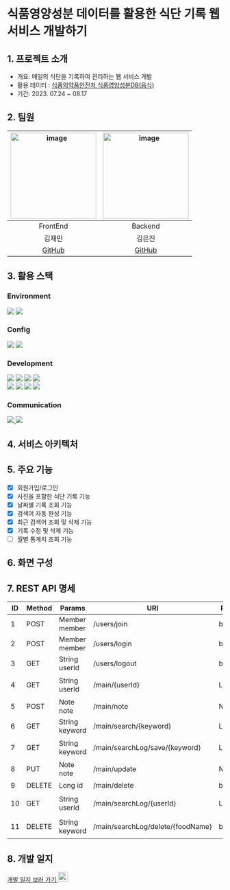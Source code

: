 # 식품영양성분 데이터를 활용한 식단 기록 웹 서비스 개발하기
## 1. 프로젝트 소개 
- 개요: 매일의 식단을 기록하여 관리하는 웹 서비스 개발
- 활용 데이터 : [식품의약품안전처 식품영양성분DB(음식)](https://various.foodsafetykorea.go.kr/nutrient/)
- 기간: 2023. 07.24 ~ 08.17

## 2. 팀원 
|<img width="200" alt="image" src="https://avatars.githubusercontent.com/u/98063854?v=4">|<img width="200" alt="image" src="https://avatars.githubusercontent.com/u/129818813?v=4">|
| :---------------------------------: | :-----------------------------------:|
|                FrontEnd           |           Backend                       |        
|             김재민            |          김은진             |             
| [GitHub](https://github.com/JaeMin1130)  | [GitHub](https://github.com/EUNJIN6131)  |
## 3. 활용 스택 
<h3>Environment</h3>
<div>
  <img src="https://img.shields.io/badge/vscode-007ACC?style=for-the-badge&logo=visualstudiocode&logoColor=white">
 <img src="https://img.shields.io/badge/eclipse-2C2255?style=for-the-badge&logo=eclipseide&logoColor=white"> 
</div>
<h3>Config</h3>
<div>
   <img src="https://img.shields.io/badge/npm-CB3837?style=for-the-badge&logo=npm&logoColor=white">
   <img src="https://img.shields.io/badge/maven-C71A36?style=for-the-badge&logo=apachemaven&logoColor=white">
</div>
  <h3>Development</h3>
<div>
  <img src="https://img.shields.io/badge/javascript-F7DF1E?style=for-the-badge&logo=javascript&logoColor=black"> 
    <img src="https://img.shields.io/badge/node.js-339933?style=for-the-badge&logo=Node.js&logoColor=white">
  <img src="https://img.shields.io/badge/react-61DAFB?style=for-the-badge&logo=react&logoColor=black"> 
  <img src="https://img.shields.io/badge/mui-007FFF?style=for-the-badge&logo=mui&logoColor=white" />
</div>
<div>
  <img src="https://img.shields.io/badge/java-007396?style=for-the-badge&logo=java&logoColor=white"> 
  <img src="https://img.shields.io/badge/springboot-6DB33F?style=for-the-badge&logo=springboot&logoColor=white"> 
  <img src="https://img.shields.io/badge/springsecurity-6DB33F?style=for-the-badge&logo=springsecurity&logoColor=white"> 
  <img src="https://img.shields.io/badge/mysql-4479A1?style=for-the-badge&logo=mysql&logoColor=white"> 
</div>
<h3>Communication</h3>
<div>
  <a href="https://shrub-snap-550.notion.site/9cf9fb447f154e3999a842f3980aef84?v=87c7e9304b924d9eb167edaa8bf4b778&pvs=4"><img src="https://img.shields.io/badge/notion-000000?style=for-the-badge&logo=notion&logoColor=white"> </a>
    <a href="https://github.com/JaeMin1130/MiniProject_MealNote"><img src="https://img.shields.io/badge/github-181717?style=for-the-badge&logo=github&logoColor=white"></a>
</div>

## 4. 서비스 아키텍처

## 5. 주요 기능 
- [x] 회원가입/로그인
- [x] 사진을 포함한 식단 기록 기능
- [x] 날짜별 기록 조회 기능
- [x] 검색어 자동 완성 기능
- [x] 최근 검색어 조회 및 삭제 기능
- [x] 기록 수정 및 삭제 기능
- [ ] 월별 통계치 조회 기능

## 6. 화면 구성

## 7. REST API 명세 
| ID | Method | Params | URI | Return | Description |
| --- | --- | --- | --- | --- | --- |
| 1 | POST  | Member member | /users/join | boolean | 회원가입 |
| 2 | POST | Member member | /users/login | boolean | 로그인 |
| 3 | GET | String userId  | /users/logout | boolean | 로그아웃 |
| 4 | GET | String userId  | /main/{userId} | List<Note> | 사용자별 조회 |
| 5 | POST | Note note | /main/note | Note | 식단 추가 |
| 6 | GET | String keyword | /main/search/{keyword} | List<Food> | 음식 조회 |
| 7 | GET | String keyword | /main/searchLog/save/{keyword} | List<Food> | 검색 기록 저장 |
| 8 | PUT | Note note | /main/update | Note | 식단 수정 |
| 9 | DELETE | Long id | /main/delete | boolean | 식단 삭제 |
| 10 | GET | String userId | /main/searchLog/{userId} | List<SearchLog> | 최근 검색어 조회 |
| 11 | DELETE | String keyword | /main/searchLog/delete/{foodName} | boolean | 최근 검색어 삭제 |


## 8. 개발 일지 
<a href="https://shrub-snap-550.notion.site/CRUD-566be659b7bf4693a6515f408cf2f1d9?pvs=4">개발 일지 보러 가기  <img width="23" src="https://upload.wikimedia.org/wikipedia/commons/e/e9/Notion-logo.svg"> </a>

